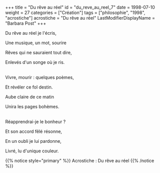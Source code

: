 +++
title = "Du rêve au réel"
id = "du_reve_au_reel_7"
date = 1998-07-10
weight = 27
categories = ["Création"]
tags = ["philosophie", "1998", "acrostiche"]
acrostiche = "Du rêve au réel"
LastModifierDisplayName = "Barbara Post"
+++

Du rêve au réel je l'écris,

Une musique, un mot, sourire

Rêves qui ne sauraient tout dire,

Enlevés d'un songe où je ris.

 \
Vivre, mourir : quelques poèmes,

Et révéler ce fol destin.

Aube claire de ce matin

Unira les pages bohèmes.

 \
Réapprendrai-je le bonheur ?

Et son accord fêlé résonne,

En un oubli je lui pardonne,

Livré, lu d'unique couleur.

{{% notice style="primary" %}}
Acrostiche : Du rêve au réel
{{% /notice %}}

